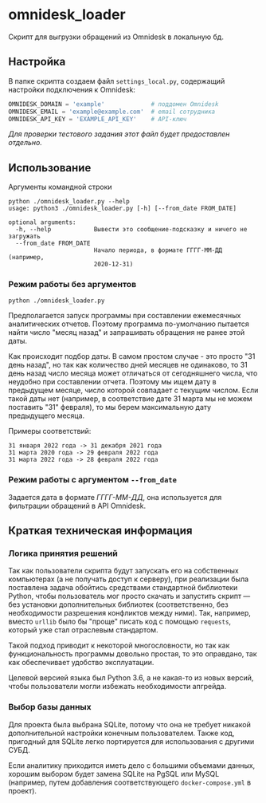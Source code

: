 # omnidesk_loader

Скрипт для выгрузки обращений из Omnidesk в локальную бд.

## Настройка

В папке скрипта создаем файл `settings_local.py`, содержащий настройки подключения к Omnidesk:
```python
OMNIDESK_DOMAIN = 'example'             # поддомен Omnidesk
OMNIDESK_EMAIL = 'example@example.com'  # email сотрудника 
OMNIDESK_API_KEY = 'EXAMPLE_API_KEY'    # API-ключ
```

*Для проверки тестового задания этот файл будет предоставлен отдельно.*

## Использование

Аргументы командной строки
```
python ./omnidesk_loader.py --help
usage: python3 ./omnidesk_loader.py [-h] [--from_date FROM_DATE]

optional arguments:
  -h, --help            Вывести это сообщение-подсказку и ничего не загружать
  --from_date FROM_DATE
                        Начало периода, в формате ГГГГ-ММ-ДД (например,
                        2020-12-31)

```

### Режим работы без аргументов

```
python ./omnidesk_loader.py
```

Предполагается запуск программы при составлении ежемесячных аналитических отчетов.
Поэтому программа по-умолчанию пытается найти число "месяц назад" и запрашивать обращения
не ранее этой даты.

Как происходит подбор даты. В самом простом случае - это просто "31 день назад", 
но так как количество дней месяцев не одинаково, то 31 день назад число месяца может отличаться
от сегодняшнего числа, что неудобно при составлении отчета. Поэтому мы ищем дату 
в предыдущем месяце, число которой совпадает с текущим числом. Если такой даты нет 
(например, в соответствие дате 31 марта мы не можем поставить "31" февраля), то мы берем 
максимальную дату предыдущего месяца.

Примеры соответствий:

    31 января 2022 года -> 31 декабря 2021 года
    31 марта 2020 года -> 29 февраля 2022 года
    31 марта 2022 года -> 28 февраля 2022 года


### Режим работы с аргументом `--from_date`

Задается дата в формате _ГГГГ-ММ-ДД_, она используется для фильтрации обращений 
в API Omnidesk.

## Краткая техническая информация

### Логика принятия решений

Так как пользователи скрипта будут запускать его на собственных компьютерах 
(а не получать доступ к серверу), при реализации была поставлена задача обойтись 
средствами стандартной библиотеки Python, чтобы пользователь мог просто скачать и запустить 
скрипт &mdash; без установки дополнительных библиотек (соответственно,
без необходимости разрешения конфликтов между ними). Так, например, вместо `urllib` 
было бы "проще" писать код с помощью `requests`, который уже стал отраслевым стандартом.

Такой подход приводит к некоторой многословности, но так как функциональность 
программы довольно простая, то это оправдано, так как обеспечивает удобство эксплуатации.

Целевой версией языка был Python 3.6, а не какая-то из новых версий, чтобы
пользователи могли избежать необходимости апгрейда.

### Выбор базы данных

Для проекта была выбрана SQLite, потому что она не требует никакой дополнительной
настройки конечным пользователем. Также код, пригодный для SQLite легко портируется
для использования с другими СУБД.

Если аналитику приходится иметь дело с большими объемами данных, хорошим выбором
будет замена SQLite на PgSQL или MySQL (например, путем добавления соответствующего
`docker-compose.yml` в проект).
